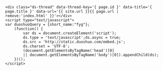 <!-- Duoshuo Comment BEGIN -->  
    <div class="ds-thread" data-thread-key='{ page.id }' data-title='{ page.title }' data-url='{{ site.url }}{{ page.url | remove:'index.html' }}'></div> 
    <script type="text/javascript">  
    var duoshuoQuery = {short_name:"fyg"};  
        (function() {  
            var ds = document.createElement('script');  
            ds.type = 'text/javascript';ds.async = true;  
            ds.src = 'http://static.duoshuo.com/embed.js';  
            ds.charset = 'UTF-8';  
            (document.getElementsByTagName('head')[0]  
            || document.getElementsByTagName('body')[0]).appendChild(ds);  
        })();  
    </script>  
<!-- Duoshuo Comment END -->

